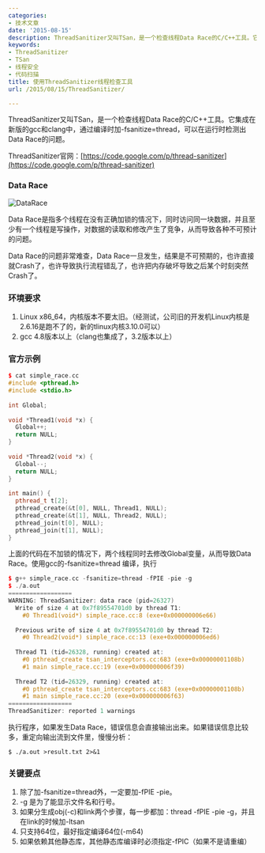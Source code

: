 ```yaml
---
categories:
- 技术文章
date: '2015-08-15'
description: ThreadSanitizer又叫TSan，是一个检查线程Data Race的C/C++工具。它集成在新版的gcc和clang中，通过编译时加-fsanitize=thread，可以在运行时检测出Data Race的问题。
keywords:
- ThreadSanitizer
- TSan
- 线程安全
- 代码扫描
title: 使用ThreadSanitizer线程检查工具
url: /2015/08/15/ThreadSanitizer/

---
```



ThreadSanitizer又叫TSan，是一个检查线程Data Race的C/C++工具。它集成在新版的gcc和clang中，通过编译时加-fsanitize=thread，可以在运行时检测出Data Race的问题。

<!--more-->

ThreadSanitizer官网：[https://code.google.com/p/thread-sanitizer](https://code.google.com/p/thread-sanitizer)

### Data Race

![DataRace](https://mmbiz.qlogo.cn/mmbiz/otHvoL6neeJB2WVs1vlmIw10Knlmn8yOd04btFpRmIibfk0kMfT29nrzBmcvchJdib8I3BNqK0NaCNMu3HmM24Kg/0?wx_fmt=jpeg)

Data Race是指多个线程在没有正确加锁的情况下，同时访问同一块数据，并且至少有一个线程是写操作，对数据的读取和修改产生了竞争，从而导致各种不可预计的问题。

Data Race的问题非常难查，Data Race一旦发生，结果是不可预期的，也许直接就Crash了，也许导致执行流程错乱了，也许把内存破坏导致之后某个时刻突然Crash了。

### 环境要求

1. Linux x86_64，内核版本不要太旧。（经测试，公司旧的开发机Linux内核是2.6.16是跑不了的，新的tlinux内核3.10.0可以）
1. gcc 4.8版本以上（clang也集成了，3.2版本以上）

### 官方示例

```cpp
$ cat simple_race.cc
#include <pthread.h>
#include <stdio.h>
 
int Global;
 
void *Thread1(void *x) {
  Global++;
  return NULL;
}
 
void *Thread2(void *x) {
  Global--;
  return NULL;
}
 
int main() {
  pthread_t t[2];
  pthread_create(&t[0], NULL, Thread1, NULL);
  pthread_create(&t[1], NULL, Thread2, NULL);
  pthread_join(t[0], NULL);
  pthread_join(t[1], NULL);
}
```

上面的代码在不加锁的情况下，两个线程同时去修改Global变量，从而导致Data Race。使用gcc的-fsanitize=thread 编译，执行

```cpp
$ g++ simple_race.cc -fsanitize=thread -fPIE -pie -g
$ ./a.out
==================
WARNING: ThreadSanitizer: data race (pid=26327)
  Write of size 4 at 0x7f89554701d0 by thread T1:
    #0 Thread1(void*) simple_race.cc:8 (exe+0x000000006e66)
 
  Previous write of size 4 at 0x7f89554701d0 by thread T2:
    #0 Thread2(void*) simple_race.cc:13 (exe+0x000000006ed6)
 
  Thread T1 (tid=26328, running) created at:
    #0 pthread_create tsan_interceptors.cc:683 (exe+0x00000001108b)
    #1 main simple_race.cc:19 (exe+0x000000006f39)
 
  Thread T2 (tid=26329, running) created at:
    #0 pthread_create tsan_interceptors.cc:683 (exe+0x00000001108b)
    #1 main simple_race.cc:20 (exe+0x000000006f63)
==================
ThreadSanitizer: reported 1 warnings
```

执行程序，如果发生Data Race，错误信息会直接输出出来。如果错误信息比较多，重定向输出流到文件里，慢慢分析：

```
$ ./a.out >result.txt 2>&1
```

### 关键要点

1. 除了加-fsanitize=thread外，一定要加-fPIE -pie。
1. -g 是为了能显示文件名和行号。
1. 如果分生成obj(-c)和link两个步骤，每一步都加：thread -fPIE -pie -g，并且在link的时候加-ltsan
1. 只支持64位，最好指定编译64位(-m64)
1. 如果依赖其他静态库，其他静态库编译时必须指定-fPIC（如果不是请重编）